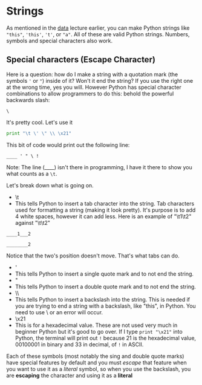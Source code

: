 # Strings

As mentioned in the [data](/Users/michaelgardner/MEGA/Programming/teaching/data/data.md) lecture earlier, you can make Python strings like `"this"`, `'this'`, `'t'`, or `"a"`. All of these are valid Python strings. Numbers, symbols and special characters also work.

## Special characters (Escape Character)

Here is a question: how do I make a string with a quotation mark (the symbols `'` or `"`) inside of it? Won't it end the string? If you use the right one at the wrong time, yes you will. However Python has special character combinations to allow programmers to do this: behold the powerful backwards slash:

`\`

It's pretty cool. Let's use it

``` Python    
print "\t \' \" \\ \x21"
```
This bit of code would print out the following line:

`____ ' " \ !`

Note: The line (____) isn't there in programming, I have it there to show you what counts as a `\t`.

Let's break down what is going on.
* \t
 * This tells Python to insert a tab character into the string. Tab characters used for formatting a string (making it look pretty). It's purpose is to add 4 white spaces, however it can add less. Here is an example of "\t1\t2" against "\t\t2"

 `____1___2`

 `________2`

 Notice that the two's position doesn't move. That's what tabs can do.
* \'
 * This tells Python to insert a single quote mark and to not end the string.
* \"
 * This tells Python to insert a double quote mark and to not end the string.
* \\\\
 * This tells Python to insert a backslash into the string. This is needed if you are trying to end a string with a backslash, like "this\", in Python. You need to use \\ or an error will occur.
* \x21
 * This is for a hexadecimal value. These are not used very much in beginner Python but it's good to go over. If I type `print "\x21"` into Python, the terminal will print out `!` because 21 is the hexadecimal value, 00100001 in binary and 33 in decimal, of `!` in ASCII.

Each of these symbols (most notably the sing and double quote marks) have special features by default and you must _escape_ that feature when you want to use it as a _literal_ symbol, so when you use the backslash, you are __escaping__ the character and using it as a __literal__
